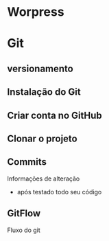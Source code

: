 # Worpress

# Git

## versionamento

## Instalação do Git


## Criar conta no GitHub


##  Clonar o projeto


## Commits
Informações de alteração
- após testado todo seu código

## GitFlow
Fluxo do git
